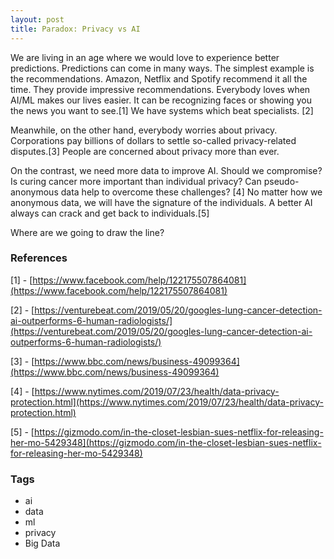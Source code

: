 ```yaml
---
layout: post
title: Paradox: Privacy vs AI
---
```


We are living in an age where we would love to experience better predictions. Predictions can come in many ways. The simplest example is the recommendations. Amazon, Netflix and Spotify recommend it all the time. They provide impressive recommendations. Everybody loves when AI/ML makes our lives easier. It can be recognizing faces or showing you the news you want to see.[1] We have systems which beat specialists. [2]

Meanwhile, on the other hand, everybody worries about privacy. Corporations pay billions of dollars to settle so-called privacy-related disputes.[3] People are concerned about privacy more than ever.

On the contrast, we need more data to improve AI. Should we compromise? Is curing cancer more important than individual privacy? Can pseudo-anonymous data help to overcome these challenges? [4] No matter how we anonymous data, we will have the signature of the individuals. A better AI always can crack and get back to individuals.[5]

Where are we going to draw the line?

### References 

[1] - [https://www.facebook.com/help/122175507864081](https://www.facebook.com/help/122175507864081)

[2] - [https://venturebeat.com/2019/05/20/googles-lung-cancer-detection-ai-outperforms-6-human-radiologists/](https://venturebeat.com/2019/05/20/googles-lung-cancer-detection-ai-outperforms-6-human-radiologists/)

[3] - [https://www.bbc.com/news/business-49099364](https://www.bbc.com/news/business-49099364)

[4] - [https://www.nytimes.com/2019/07/23/health/data-privacy-protection.html](https://www.nytimes.com/2019/07/23/health/data-privacy-protection.html)

[5] - [https://gizmodo.com/in-the-closet-lesbian-sues-netflix-for-releasing-her-mo-5429348](https://gizmodo.com/in-the-closet-lesbian-sues-netflix-for-releasing-her-mo-5429348)

### Tags

- ai
- data
- ml
- privacy
- Big Data